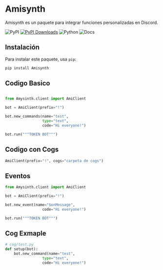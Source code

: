 # Amisynth

Amisynth es un paquete para integrar funciones personalizadas en Discord.

![PyPI](https://img.shields.io/pypi/v/amisynth)
[![PyPI Downloads](https://static.pepy.tech/badge/amisynth)](https://pepy.tech/projects/amisynth)
![Python](https://img.shields.io/badge/python-3.7%20%7C%203.8%20%7C%203.9%20%7C%203.10%20%7C%203.11-blue)
![Docs](https://img.shields.io/badge/docs-passing-brightgreen)


## Instalación

Para instalar este paquete, usa `pip`:

```bash
pip install Amisynth
```

## Codigo Basico

```python

from Amysinth.client import AmiClient

bot = AmiClient(prefix="!")

bot.new_commands(name="test",
                 type="text",
                 code="Hi everyone!")

bot.run("""TOKEN BOT""")
```

##  Codigo con Cogs

```python
AmiClient(prefix="!", cogs="carpeta de cogs")
```

##  Eventos


```python
from Amysinth.client import AmiClient

bot = AmiClient(prefix="!")

bot.new_event(name="$onMessage",
                 code="Hi everyone!")

bot.run("""TOKEN BOT""")
```

##  Cog Exmaple

```python
# cog/test.py
def setup(bot):
    bot.new_command(name="test",
                 type="text",
                 code="Hi everyone!")
``` 